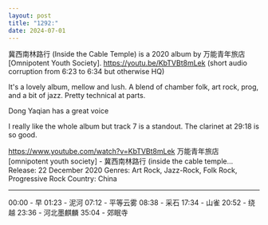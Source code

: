 ```yaml
---
layout: post
title: "1292:"
date: 2024-07-01
---
```


冀西南林路行 (Inside the Cable Temple) is a 2020 album by 万能青年旅店 [Omnipotent Youth Society]. 
https://youtu.be/KbTVBt8mLek (short audio corruption from 6:23 to 6:34 but otherwise HQ)

It's a lovely album, mellow and lush. A blend of chamber folk, art rock, prog, and a bit of jazz. Pretty technical at parts.

Dong Yaqian has a great voice

I really like the whole album but track 7 is a standout. The clarinet at 29:18 is so good.

https://www.youtube.com/watch?v=KbTVBt8mLek
万能青年旅店 [omnipotent youth society] - 冀西南林路行 (inside the cable temple...
Release: 22 December 2020
Genres: Art Rock, Jazz-Rock, Folk Rock, Progressive Rock
Country: China


--------
00:00 - 早
01:23 - 泥河
07:12 - 平等云雾
08:38 - 采石
17:34 - 山雀
20:52 - 绕越
23:36 - 河北墨麒麟
35:04 - 郊眠寺
